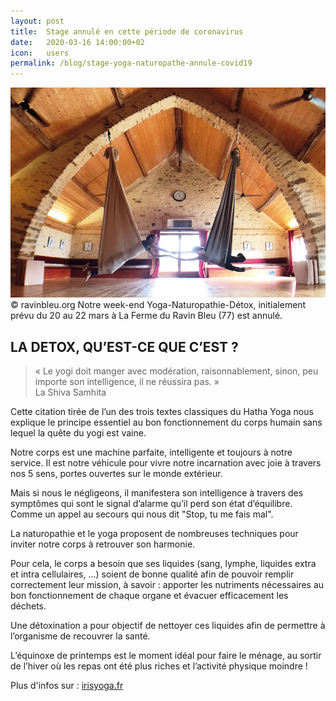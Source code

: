 ```yaml
---
layout: post
title:  Stage annulé en cette période de coronavirus
date:   2020-03-16 14:00:00+02
icon:   users
permalink: /blog/stage-yoga-naturopathe-annule-covid19
---
```

<span class="image featured"><img src="/images/week-end-yoga-naturo-detox.jpg" alt="Photo week-end Yoga-Naturopathie-Détox">
  &copy; ravinbleu.org
</span>
Notre week-end Yoga-Naturopathie-Détox, initialement prévu du 20 au 22 mars
à La Ferme du Ravin Bleu (77)
est annulé.

## LA DETOX, QU’EST-CE QUE C’EST ?

> « Le yogi doit manger avec modération, raisonnablement, sinon, peu importe son intelligence, il ne réussira pas. »  
> La Shiva Samhita

Cette citation tirée de l’un des trois textes classiques du Hatha Yoga nous explique le principe essentiel au bon fonctionnement du corps humain sans lequel la quête du yogi est vaine.

Notre corps est une machine parfaite, intelligente et toujours à notre service. Il est notre véhicule pour vivre notre incarnation avec joie à travers nos 5 sens, portes ouvertes sur le monde extérieur.

Mais si nous le négligeons, il manifestera son intelligence à travers des symptômes qui sont le signal d’alarme qu’il perd son état d’équilibre. Comme un appel au secours qui nous dit "Stop, tu me fais mal".

La naturopathie et le yoga proposent de nombreuses techniques pour inviter notre corps à retrouver son harmonie.

Pour cela, le corps a besoin que ses liquides (sang, lymphe, liquides extra et intra cellulaires, …) soient de bonne qualité afin de pouvoir remplir correctement leur mission, à savoir : apporter les nutriments nécessaires au bon fonctionnement de chaque organe et évacuer efficacement les déchets.

Une détoxination a pour objectif de nettoyer ces liquides afin de permettre à l’organisme de recouvrer la santé.

L’équinoxe de printemps est le moment idéal pour faire le ménage, au sortir de l’hiver où les repas ont été plus riches et l’activité physique moindre !

Plus d'infos sur : [irisyoga.fr](https://irisyoga.fr/weekend-stage-yoga-naturopathie-detox/)

